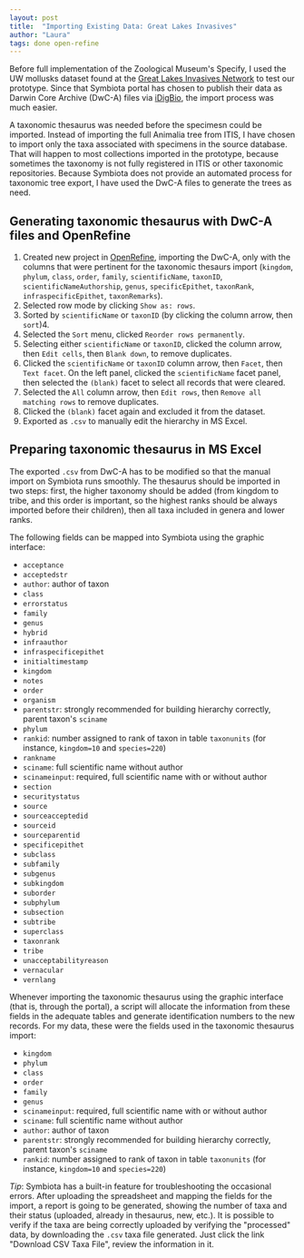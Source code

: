 ```yaml
---
layout: post
title:  "Importing Existing Data: Great Lakes Invasives"
author: "Laura"
tags: done open-refine
---
```


Before full implementation of the Zoological Museum's Specify, I used the UW mollusks dataset found at the [Great Lakes Invasives Network](http://greatlakesinvasives.org) to test our prototype. Since that Symbiota portal has chosen to publish their data as Darwin Core Archive (DwC-A) files via [iDigBio](https://www.idigbio.org/), the import process was much easier.

A taxonomic thesaurus was needed before the specimesn could be imported. Instead of importing the full Animalia tree from ITIS, I have chosen to import only the taxa associated with specimens in the source database. That will happen to most collections imported in the prototype, because sometimes the taxonomy is not fully registered in ITIS or other taxonomic repositories. Because Symbiota does not provide an automated process for taxonomic tree export, I have used the DwC-A files to generate the trees as need.

## Generating taxonomic thesaurus with DwC-A files and OpenRefine

1. Created new project in [OpenRefine](http://openrefine.org/), importing the DwC-A, only with the columns that were pertinent for the taxonomic thesaurs import (`kingdom`, `phylum`, `class`, `order`, `family`, `scientificName`, `taxonID`, `scientificNameAuthorship`, `genus`, `specificEpithet`, `taxonRank`, `infraspecificEpithet`, `taxonRemarks`).
2. Selected row mode by clicking `Show as: rows`.
3. Sorted by `scientificName` or `taxonID` (by clicking the column arrow, then `sort`)4.
4. Selected the `Sort` menu, clicked `Reorder rows permanently`.
5. Selecting either `scientificName` or `taxonID`, clicked the column arrow, then `Edit cells`, then `Blank down`, to remove duplicates.
6. Clicked the `scientificName` or `taxonID` column arrow, then `Facet`, then `Text facet`. On the left panel, clicked the `scientificName` facet panel, then selected the `(blank)` facet to select all records that were cleared.
7. Selected the `All` column arrow, then `Edit rows`, then `Remove all matching rows` to remove duplicates. 
8. Clicked the `(blank)` facet again and excluded it from the dataset.
9. Exported as `.csv` to manually edit the hierarchy in MS Excel.

## Preparing taxonomic thesaurus in MS Excel

The exported `.csv` from DwC-A has to be modified so that the manual import on Symbiota runs smoothly. The thesaurus should be imported in two steps: first, the higher taxonomy should be added (from kingdom to tribe, and this order is important, so the highest ranks should be always imported before their children), then all taxa included in genera and lower ranks.

The following fields can be mapped into Symbiota using the graphic interface:

- `acceptance`
- `acceptedstr`
- `author`: author of taxon
- `class`
- `errorstatus`
- `family`
- `genus`
- `hybrid`
- `infraauthor`
- `infraspecificepithet`
- `initialtimestamp`
- `kingdom`
- `notes`
- `order`
- `organism`
- `parentstr`: strongly recommended for building hierarchy correctly, parent taxon's `sciname`
- `phylum`
- `rankid`: number assigned to rank of taxon in table `taxonunits` (for instance, `kingdom=10` and `species=220`)
- `rankname`
- `sciname`: full scientific name without author
- `scinameinput`: required, full scientific name with or without author
- `section`
- `securitystatus`
- `source`
- `sourceacceptedid`
- `sourceid`
- `sourceparentid`
- `specificepithet`
- `subclass`
- `subfamily`
- `subgenus`
- `subkingdom`
- `suborder`
- `subphylum`
- `subsection`
- `subtribe`
- `superclass`
- `taxonrank`
- `tribe`
- `unacceptabilityreason`
- `vernacular`
- `vernlang`

Whenever importing the taxonomic thesaurus using the graphic interface (that is, through the portal), a script will allocate the information from these fields in the adequate tables and generate identification numbers to the new records.
For my data, these were the fields used in the taxonomic thesaurus import:

- `kingdom`
- `phylum`
- `class`
- `order`
- `family`
- `genus`
- `scinameinput`: required, full scientific name with or without author
- `sciname`: full scientific name without author
- `author`: author of taxon
- `parentstr`: strongly recommended for building hierarchy correctly, parent taxon's `sciname`
- `rankid`: number assigned to rank of taxon in table `taxonunits` (for instance, `kingdom=10` and `species=220`)

*Tip*: Symbiota has a built-in feature for troubleshooting the occasional errors. After uploading the spreadsheet and mapping the fields for the import, a report is going to be generated, showing the number of taxa and their status (uploaded, already in thesaurus, new, etc.). It is possible to verify if the taxa are being correctly uploaded by verifying the "processed" data, by downloading the `.csv` taxa file generated. Just click the link "Download CSV Taxa File", review the information in it.